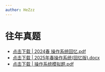```yaml
---
author: HeZzz
---
```


# 往年真题

- [点击下载 | 2024春 操作系统回忆.pdf](https://cs-speedrun.github.io/cs-speedrun-documents/%E6%93%8D%E4%BD%9C%E7%B3%BB%E7%BB%9F/%E5%BE%80%E5%B9%B4%E7%9C%9F%E9%A2%98/2024%E6%98%A5%20%E6%93%8D%E4%BD%9C%E7%B3%BB%E7%BB%9F%E5%9B%9E%E5%BF%86.pdf)
- [点击下载 | 2025年春操作系统(回忆版).docx](https://cs-speedrun.github.io/cs-speedrun-documents/%E6%93%8D%E4%BD%9C%E7%B3%BB%E7%BB%9F/%E5%BE%80%E5%B9%B4%E7%9C%9F%E9%A2%98/2025%E5%B9%B4%E6%98%A5%E6%93%8D%E4%BD%9C%E7%B3%BB%E7%BB%9F%28%E5%9B%9E%E5%BF%86%E7%89%88%29.docx)
- [点击下载 | 操作系统模拟题.pdf](https://cs-speedrun.github.io/cs-speedrun-documents/%E6%93%8D%E4%BD%9C%E7%B3%BB%E7%BB%9F/%E5%BE%80%E5%B9%B4%E7%9C%9F%E9%A2%98/%E6%93%8D%E4%BD%9C%E7%B3%BB%E7%BB%9F%E6%A8%A1%E6%8B%9F%E9%A2%98.pdf)